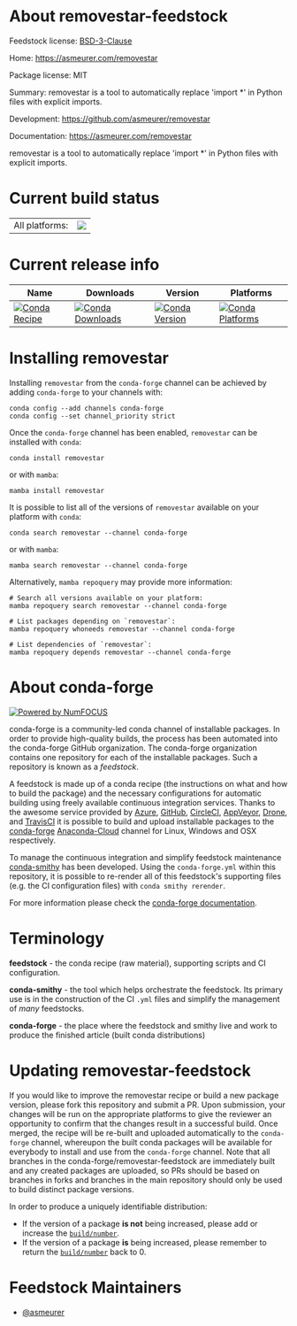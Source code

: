 About removestar-feedstock
==========================

Feedstock license: [BSD-3-Clause](https://github.com/conda-forge/removestar-feedstock/blob/main/LICENSE.txt)

Home: https://asmeurer.com/removestar

Package license: MIT

Summary: removestar is a tool to automatically replace 'import *' in Python files with explicit imports.


Development: https://github.com/asmeurer/removestar

Documentation: https://asmeurer.com/removestar

removestar is a tool to automatically replace 'import *' in Python files with explicit imports.


Current build status
====================


<table><tr><td>All platforms:</td>
    <td>
      <a href="https://dev.azure.com/conda-forge/feedstock-builds/_build/latest?definitionId=7365&branchName=main">
        <img src="https://dev.azure.com/conda-forge/feedstock-builds/_apis/build/status/removestar-feedstock?branchName=main">
      </a>
    </td>
  </tr>
</table>

Current release info
====================

| Name | Downloads | Version | Platforms |
| --- | --- | --- | --- |
| [![Conda Recipe](https://img.shields.io/badge/recipe-removestar-green.svg)](https://anaconda.org/conda-forge/removestar) | [![Conda Downloads](https://img.shields.io/conda/dn/conda-forge/removestar.svg)](https://anaconda.org/conda-forge/removestar) | [![Conda Version](https://img.shields.io/conda/vn/conda-forge/removestar.svg)](https://anaconda.org/conda-forge/removestar) | [![Conda Platforms](https://img.shields.io/conda/pn/conda-forge/removestar.svg)](https://anaconda.org/conda-forge/removestar) |

Installing removestar
=====================

Installing `removestar` from the `conda-forge` channel can be achieved by adding `conda-forge` to your channels with:

```
conda config --add channels conda-forge
conda config --set channel_priority strict
```

Once the `conda-forge` channel has been enabled, `removestar` can be installed with `conda`:

```
conda install removestar
```

or with `mamba`:

```
mamba install removestar
```

It is possible to list all of the versions of `removestar` available on your platform with `conda`:

```
conda search removestar --channel conda-forge
```

or with `mamba`:

```
mamba search removestar --channel conda-forge
```

Alternatively, `mamba repoquery` may provide more information:

```
# Search all versions available on your platform:
mamba repoquery search removestar --channel conda-forge

# List packages depending on `removestar`:
mamba repoquery whoneeds removestar --channel conda-forge

# List dependencies of `removestar`:
mamba repoquery depends removestar --channel conda-forge
```


About conda-forge
=================

[![Powered by
NumFOCUS](https://img.shields.io/badge/powered%20by-NumFOCUS-orange.svg?style=flat&colorA=E1523D&colorB=007D8A)](https://numfocus.org)

conda-forge is a community-led conda channel of installable packages.
In order to provide high-quality builds, the process has been automated into the
conda-forge GitHub organization. The conda-forge organization contains one repository
for each of the installable packages. Such a repository is known as a *feedstock*.

A feedstock is made up of a conda recipe (the instructions on what and how to build
the package) and the necessary configurations for automatic building using freely
available continuous integration services. Thanks to the awesome service provided by
[Azure](https://azure.microsoft.com/en-us/services/devops/), [GitHub](https://github.com/),
[CircleCI](https://circleci.com/), [AppVeyor](https://www.appveyor.com/),
[Drone](https://cloud.drone.io/welcome), and [TravisCI](https://travis-ci.com/)
it is possible to build and upload installable packages to the
[conda-forge](https://anaconda.org/conda-forge) [Anaconda-Cloud](https://anaconda.org/)
channel for Linux, Windows and OSX respectively.

To manage the continuous integration and simplify feedstock maintenance
[conda-smithy](https://github.com/conda-forge/conda-smithy) has been developed.
Using the ``conda-forge.yml`` within this repository, it is possible to re-render all of
this feedstock's supporting files (e.g. the CI configuration files) with ``conda smithy rerender``.

For more information please check the [conda-forge documentation](https://conda-forge.org/docs/).

Terminology
===========

**feedstock** - the conda recipe (raw material), supporting scripts and CI configuration.

**conda-smithy** - the tool which helps orchestrate the feedstock.
                   Its primary use is in the construction of the CI ``.yml`` files
                   and simplify the management of *many* feedstocks.

**conda-forge** - the place where the feedstock and smithy live and work to
                  produce the finished article (built conda distributions)


Updating removestar-feedstock
=============================

If you would like to improve the removestar recipe or build a new
package version, please fork this repository and submit a PR. Upon submission,
your changes will be run on the appropriate platforms to give the reviewer an
opportunity to confirm that the changes result in a successful build. Once
merged, the recipe will be re-built and uploaded automatically to the
`conda-forge` channel, whereupon the built conda packages will be available for
everybody to install and use from the `conda-forge` channel.
Note that all branches in the conda-forge/removestar-feedstock are
immediately built and any created packages are uploaded, so PRs should be based
on branches in forks and branches in the main repository should only be used to
build distinct package versions.

In order to produce a uniquely identifiable distribution:
 * If the version of a package **is not** being increased, please add or increase
   the [``build/number``](https://docs.conda.io/projects/conda-build/en/latest/resources/define-metadata.html#build-number-and-string).
 * If the version of a package **is** being increased, please remember to return
   the [``build/number``](https://docs.conda.io/projects/conda-build/en/latest/resources/define-metadata.html#build-number-and-string)
   back to 0.

Feedstock Maintainers
=====================

* [@asmeurer](https://github.com/asmeurer/)

